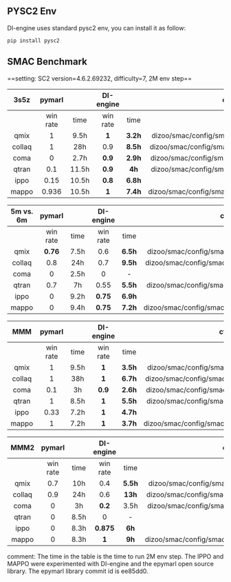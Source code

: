 ## PYSC2 Env
DI-engine uses standard pysc2 env, you can install it as follow:
```shell
pip install pysc2
```

## SMAC Benchmark

==setting: SC2 version=4.6.2.69232, difficulty=7, 2M env step==


|  3s5z  |  pymarl  |      |DI-engine |          |                             cfg                              |
| :----: | :------: | :--: | :------: | :------: | :----------------------------------------------------------: |
|        | win rate | time | win rate |   time   |                                                              |
|  qmix  |    1     | 9.5h |  **1**   | **3.2h** | dizoo/smac/config/smac_3s5z_qmix_config.py                 |
| collaq |    1     | 28h  |   0.9    | **8.5h** | dizoo/smac/config/smac_3s5z_collaq_config.py               |
|  coma  |    0     | 2.7h | **0.9**  | **2.9h** | dizoo/smac/config/smac_3s5z_coma_config.py                 |
|  qtran |    0.1   | 11.5h | **0.9**  | **4h** | dizoo/smac/config/smac_3s5z_qtran_config.py                 |
|  ippo  |    0.15  |  10.5h  | **0.8**  | **6.8h** |                       |
|  mappo |    0.936 |  10.5h  | **1**  | **7.4h** |       dizoo/smac/config/smac_3s5z_mappo_config.py            |


| 5m vs. 6m |  pymarl  |      |DI-engine |          |                             cfg                              |
| :-------: | :------: | :--: | :------: | :------: | :----------------------------------------------------------: |
|           | win rate | time | win rate |   time   |                                                              |
|   qmix    | **0.76** | 7.5h |   0.6    | **6.5h** | dizoo/smac/config/smac_5m6m_qmix_config.py                 |
|  collaq   |   0.8    | 24h  |   0.7    | **9.5h** | dizoo/smac/config/smac_5m6m_collaq_config.py               |
|   coma    |    0     | 2.5h |    0     |    -     |                                                              |
|  qtran    |    0.7   | 7h   | 0.55  | **5.5h** | dizoo/smac/config/smac_5m6m_qtran_config.py                 |
|  ippo  |      0    |   9.2h   | **0.75**  | **6.9h** |                       |
|  mappo |      0    |   9.4h   | **0.75**  | **7.2h** |       dizoo/smac/config/smac_5m6m_mappo_config.py            |

|  MMM   |  pymarl  |      |DI-engine |          |                             cfg                              |
| :----: | :------: | :--: | :------: | :------: | :----------------------------------------------------------: |
|        | win rate | time | win rate |   time   |                                                              |
|  qmix  |    1     | 9.5h |  **1**   | **3.5h** | dizoo/smac/config/smac_MMM_qmix_config.py                 |
|  collaq   |  1    | 38h  |   **1**    | **6.7h** | dizoo/smac/config/smac_MMM_collaq_config.py               |
|   coma    |    0.1     | 3h |    **0.9**     |    **2.6h**     |  dizoo/smac/config/smac_MMM_coma_config.py |
|  qtran    |    1   | 8.5h   | **1**  | **5.5h** | dizoo/smac/config/smac_MMM_qtran_config.py                 |
|  ippo  |      0.33    |  7.2h    | **1**  | **4.7h** |                       |
|  mappo |      1    |    7.2h  | **1**  | **3.7h** |       dizoo/smac/config/smac_MMM_mappo_config.py            |

|  MMM2   |  pymarl  |      |DI-engine |          |                             cfg                              |
| :----: | :------: | :--: | :------: | :------: | :----------------------------------------------------------:  |
|        | win rate | time | win rate |   time   |                                                               |
|  qmix  |    0.7   | 10h  |   0.4    | **5.5h** | dizoo/smac/config/smac_MMM2_qmix_config.py                    |
| collaq |    0.9   | 24h  |   0.6    | **13h**  | dizoo/smac/config/smac_MMM2_collaq_config.py                  |
|  coma  |    0     | 3h   |  **0.2** |   3.5h   |                    dizoo/smac/config/smac_MMM2_coma_config.py |
|  qtran |    0     | 8.5h |  0       |   -      |                                                               |
|  ippo  |    0      |  8.3h    | **0.875**  | **6h** |                       |
|  mappo |    0      |  8.3h    | **1**  | **9h** |       dizoo/smac/config/smac_MMM2_mappo_config.py            |

comment: The time in the table is the time to run 2M env step. The IPPO and MAPPO were experimented with DI-engine and the epymarl open source library. The epymarl library commit id is ee85dd0.
